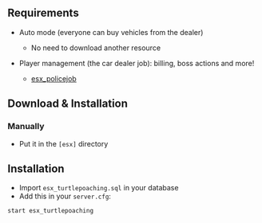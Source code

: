 

## Requirements

* Auto mode (everyone can buy vehicles from the dealer)
  * No need to download another resource

* Player management (the car dealer job): billing, boss actions and more!
  * [esx_policejob](https://github.com/ESX-Org/esx_policejob)

## Download & Installation

### Manually
- Put it in the `[esx]` directory

## Installation
- Import `esx_turtlepoaching.sql` in your database
- Add this in your `server.cfg`:

```
start esx_turtlepoaching
```
